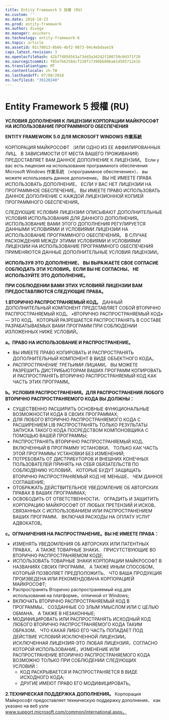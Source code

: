 ```yaml
---
title: Entity Framework 5 授權 (RU)
ms.custom: ''
ms.date: 2016-10-23
ms.prod: entity-framework
ms.author: divega
ms.manager: avickers
ms.technology: entity-framework-6
ms.topic: article
ms.assetid: 01c78013-8b66-4bf2-9873-94c4ebdaae19
caps.latest.revision: 3
ms.openlocfilehash: 42b77d856563a73dd3a3d242f200739c0d371f20
ms.sourcegitcommit: f05e7b62584cf228f17390bb086a61d505712e1b
ms.translationtype: MT
ms.contentlocale: zh-TW
ms.lasthandoff: 07/08/2018
ms.locfileid: "39120240"
---
```

# <a name="entity-framework-5-license-rus"></a>Entity Framework 5 授權 (RU)
**УСЛОВИЯ ДОПОЛНЕНИЯ К ЛИЦЕНЗИИ КОРПОРАЦИИ МАЙКРОСОФТ НА ИСПОЛЬЗОВАНИЕ ПРОГРАММНОГО ОБЕСПЕЧЕНИЯ**

**ENTITY FRAMEWORK 5.0 ДЛЯ MICROSOFT WINDOWS 作業系統**

КОРПОРАЦИЯ МАЙКРОСОФТ （ИЛИ ОДНО ИЗ ЕЕ АФФИЛИРОВАННЫХ ЛИЦ、 В ЗАВИСИМОСТИ ОТ МЕСТА ВАШЕГО ПРОЖИВАНИЯ） ПРЕДОСТАВЛЯЕТ ВАМ ДАННОЕ ДОПОЛНЕНИЕ К ЛИЦЕНЗИИ。 Если у вас есть лицензия на использование программного обеспечения Microsoft Windows 作業系統 （«программное обеспечение»）、 вы можете использовать данное дополнение。 ВЫ НЕ ИМЕЕТЕ ПРАВА ИСПОЛЬЗОВАТЬ ДОПОЛНЕНИЕ、 ЕСЛИ У ВАС НЕТ ЛИЦЕНЗИИ НА ПРОГРАММНОЕ ОБЕСПЕЧЕНИЕ。 ВЫ ИМЕЕТЕ ПРАВО ИСПОЛЬЗОВАТЬ ДАННОЕ ДОПОЛНЕНИЕ С КАЖДОЙ ЛИЦЕНЗИОННОЙ КОПИЕЙ ПРОГРАММНОГО ОБЕСПЕЧЕНИЯ。

СЛЕДУЮЩИЕ УСЛОВИЯ ЛИЦЕНЗИИ ОПИСЫВАЮТ ДОПОЛНИТЕЛЬНЫЕ УСЛОВИЯ ИСПОЛЬЗОВАНИЯ ДЛЯ ДАННОГО ДОПОЛНЕНИЯ。 ИСПОЛЬЗОВАНИЕ ВАМИ ЭТОГО ДОПОЛНЕНИЯ РЕГУЛИРУЕТСЯ ДАННЫМИ УСЛОВИЯМИ И УСЛОВИЯМИ ЛИЦЕНЗИИ НА ИСПОЛЬЗОВАНИЕ ПРОГРАММНОГО ОБЕСПЕЧЕНИЯ。 В СЛУЧАЕ РАСХОЖДЕНИЯ МЕЖДУ ЭТИМИ УСЛОВИЯМИ И УСЛОВИЯМИ ЛИЦЕНЗИИ НА ИСПОЛЬЗОВАНИЕ ПРОГРАММНОГО ОБЕСПЕЧЕНИЯ ПРИМЕНЯЮТСЯ ДАННЫЕ ДОПОЛНИТЕЛЬНЫЕ УСЛОВИЯ ЛИЦЕНЗИИ。

**ИСПОЛЬЗУЯ ЭТО ДОПОЛНЕНИЕ、 ВЫ ВЫРАЖАЕТЕ СВОЕ СОГЛАСИЕ СОБЛЮДАТЬ ЭТИ УСЛОВИЯ。ЕСЛИ ВЫ НЕ СОГЛАСНЫ、 НЕ ИСПОЛЬЗУЙТЕ ЭТО ДОПОЛНЕНИЕ。**

**ПРИ СОБЛЮДЕНИИ ВАМИ ЭТИХ УСЛОВИЯЙ ЛИЦЕНЗИИ ВАМ ПРЕДОСТАВЛЯЮТСЯ СЛЕДУЮЩИЕ ПРАВА。**

**1.ВТОРИЧНО РАСПРОСТРАНЯЕМЫЙ КОД。** ДАННЫЙ ДОПОЛНИТЕЛЬНЫЙ КОМПОНЕНТ ПРЕДСТАВЛЯЕТ СОБОЙ ВТОРИЧНО РАСПРОСТРАНЯЕМЫЙ КОД。 «ВТОРИЧНО РАСПРОСТРАНЯЕМЫЙ КОД» ― ЭТО КОД、 КОТОРЫЙ РАЗРЕШАЕТСЯ РАСПРОСТРАНЯТЬ В СОСТАВЕ РАЗРАБАТЫВАЕМЫХ ВАМИ ПРОГРАММ ПРИ СОБЛЮДЕНИИ ИЗЛОЖЕННЫХ НИЖЕ УСЛОВИЙ。

**a。ПРАВО НА ИСПОЛЬЗОВАНИЕ И РАСПРОСТРАНЕНИЕ。**

-   ВЫ ИМЕЕТЕ ПРАВО КОПИРОВАТЬ И РАСПРОСТРАНЯТЬ ДОПОЛНИТЕЛЬНЫЙ КОМПОНЕНТ В ВИДЕ ОБЪЕКТНОГО КОДА。
-   *РАСПРОСТРАНЕНИЕ ТРЕТЬИМИ ЛИЦАМИ。* ВЫ МОЖЕТЕ РАЗРЕШИТЬ ДИСТРИБЬЮТОРАМ ВАШИХ ПРОГРАММ КОПИРОВАТЬ И РАСПРОСТРАНЯТЬ ВТОРИЧНО РАСПРОСТРАНЯЕМЫЙ КОД КАК ЧАСТЬ ЭТИХ ПРОГРАММ。

**b。УСЛОВИЯ РАСПРОСТРАНЕНИЯ。ДЛЯ РАСПРОСТРАНЕНИЯ ЛЮБОГО ВТОРИЧНО РАСПРОСТРАНЯЕМОГО КОДА ВЫ ДОЛЖНЫ：**

-   СУЩЕСТВЕННО РАСШИРИТЬ ОСНОВНЫЕ ФУНКЦИОНАЛЬНЫЕ ВОЗМОЖНОСТИ КОДА В СВОИХ ПРОГРАММАХ;
-   ДЛЯ ЛЮБОГО ВТОРИЧНО РАСПРОСТРАНЯЕМОГО КОДА С РАСШИРЕНИЕМ LIB РАСПРОСТРАНЯТЬ ТОЛЬКО РЕЗУЛЬТАТЫ ЗАПУСКА ТАКОГО КОДА ПОСРЕДСТВОМ КОМПОНОВЩИКА С ПОМОЩЬЮ ВАШЕЙ ПРОГРАММЫ;
-   РАСПРОСТРАНЯТЬ ВТОРИЧНО РАСПРОСТРАНЯЕМЫЙ КОД、 ВКЛЮЧЕННЫЙ В ПРОГРАММУ УСТАНОВКИ、 ТОЛЬКО КАК ЧАСТЬ ЭТОЙ ПРОГРАММЫ УСТАНОВКИ БЕЗ ИЗМЕНЕНИЙ;
-   ПОТРЕБОВАТЬ ОТ ДИСТРИБУТОРОВ И ВНЕШНИХ КОНЕЧНЫХ ПОЛЬЗОВАТЕЛЕЙ ПРИНЯТЬ НА СЕБЯ ОБЯЗАТЕЛЬСТВ ПО СОБЛЮДЕНИЮ УСЛОВИЙ、 КОТОРЫЕ БУДУТ ЗАЩИЩАТЬ ВТОРИЧНО РАСПРОСТРАНЯЕМЫЙ КОД НЕ МЕНЬШЕ、 ЧЕМ ДАННОЕ СОГЛАШЕНИЕ;
-   ОТОБРАЖАТЬ ДЕЙСТВИТЕЛЬНОЕ УВЕДОМЛЕНИЕ ОБ АВТОРСКИХ ПРАВАХ В ВАШИХ ПРОГРАММАХ;
-   ОСВОБОДИТЬ ОТ ОТВЕТСТВЕННОСТИ、 ОГРАДИТЬ И ЗАЩИТИТЬ КОРПОРАЦИЮ МАЙКРОСОФТ ОТ ЛЮБЫХ ПРЕТЕНЗИЙ И ИСКОВ、 СВЯЗАННЫХ С ИСПОЛЬЗОВАНИЕМ ИЛИ РАСПРОСТРАНЕНИЕМ ВАШИХ ПРОГРАММ、 ВКЛЮЧАЯ РАСХОДЫ НА ОПЛАТУ УСЛУГ АДВОКАТОВ。

**c。ОГРАНИЧЕНИЯ НА РАСПРОСТРАНЕНИЕ。ВЫ НЕ ИМЕЕТЕ ПРАВА：**

-   ИЗМЕНЯТЬ УВЕДОМЛЕНИЯ ОБ АВТОРСКИХ ИЛИ ПАТЕНТНЫХ ПРАВАХ、 А ТАКЖЕ ТОВАРНЫЕ ЗНАКИ、 ПРИСУТСТВУЮЩИЕ ВО ВТОРИЧНО РАСПРОСТРАНЯЕМОМ КОДЕ;
-   ИСПОЛЬЗОВАТЬ ТОВАРНЫЕ ЗНАКИ КОРПОРАЦИИ МАЙКРОСОФТ В НАЗВАНИЯХ СВОИХ ПРОГРАММ、 А ТАКЖЕ ИНЫМ СПОСОБОМ、 КОТОРЫЙ ПОЗВОЛЯЕТ ПРЕДПОЛОЖИТЬ、 ЧТО ВАША ПРОДУКЦИЯ ПРОИЗВЕДЕНА ИЛИ РЕКОМЕНДОВАНА КОРПОРАЦИЕЙ МАЙКРОСОФТ;
-   Распространять Вторично распространяемый код для использования на платформе，отличной от Windows;
-   ВКЛЮЧАТЬ ВТОРИЧНО РАСПРОСТРАНЯЕМЫЙ КОД В ПРОГРАММЫ、 СОЗДАННЫЕ СО ЗЛЫМ УМЫСЛОМ ИЛИ С ЦЕЛЬЮ ОБМАНА、 А ТАКЖЕ В НЕЗАКОННЫЕ;
-   МОДИФИЦИРОВАТЬ ИЛИ РАСПРОСТРАНЯТЬ ИСХОДНЫЙ КОД ЛЮБОГО ВТОРИЧНО РАСПРОСТРАНЯЕМОГО КОДА ТАКИМ ОБРАЗОМ、 ЧТО КАКАЯ ЛИБО ЕГО ЧАСТЬ ПОПАДАЕТ ПОД ДЕЙСТВИЕ УСЛОВИЙ ИСКЛЮЧЕННОЙ ЛИЦЕНЗИИ。 ИСКЛЮЧЕННАЯ ЛИЦЕНЗИЯ-ЭТО ЛЮБАЯ ЛИЦЕНЗИЯ，СОГЛАСНО КОТОРОЙ ИСПОЛЬЗОВАНИЕ，ИЗМЕНЕНИЕ ИЛИ РАСПРОСТРАНЕНИЕ ВТОРИЧНО РАСПРОСТРАНЯЕМОГО КОДА ВОЗМОЖНО ТОЛЬКО ПРИ СОБЛЮДЕНИИ СЛЕДУЮЩИХ УСЛОВИЙ：
    -   КОД РАСКРЫВАЕТСЯ И РАСПРОСТРАНЯЕТСЯ В ВИДЕ ИСХОДНОГО КОДА;
    -   ДРУГИЕ ИМЕЮТ ПРАВО ЕГО МОДИФИЦИРОВАТЬ。

**2.ТЕХНИЧЕСКАЯ ПОДДЕРЖКА ДОПОЛНЕНИЯ。** Корпорация Майкрософт предоставляет техническую поддержку дополнения、 как указано на веб узле www.support.microsoft.com/common/international.aspx。
